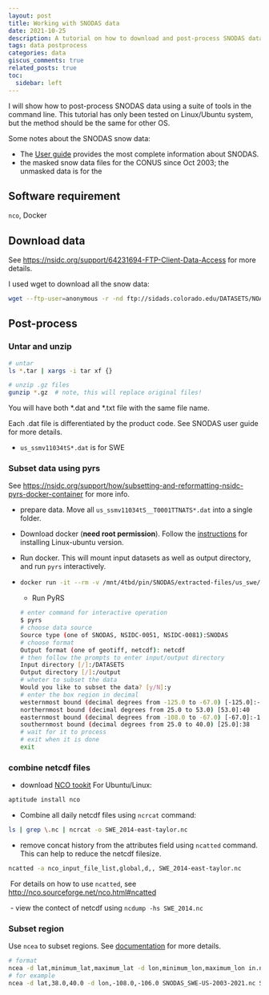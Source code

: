 ```yaml
---
layout: post
title: Working with SNODAS data
date: 2021-10-25 
description: A tutorial on how to download and post-process SNODAS data
tags: data postprocess 
categories: data
giscus_comments: true
related_posts: true
toc:
  sidebar: left
---
```


I will show how to post-process SNODAS data using a suite of tools in the command line. This tutorial has only been tested on Linux/Ubuntu system, but the method should be the same for other OS.

Some notes about the SNODAS snow data:

- The [User guide](https://nsidc.org/sites/nsidc.org/files/G02158-V001-UserGuide_2.pdf) provides the most complete information about SNODAS.
- the masked snow data files for the CONUS since Oct 2003; the unmasked data is for the 

## Software requirement

`nco`, Docker

## Download data 
See https://nsidc.org/support/64231694-FTP-Client-Data-Access for more details.

I used wget to download all the snow data:

```bash
wget --ftp-user=anonymous -r -nd ftp://sidads.colorado.edu/DATASETS/NOAA/G02158/masked
```

## Post-process

### Untar and unzip

```bash
# untar
ls *.tar | xargs -i tar xf {}

# unzip .gz files
gunzip *.gz  # note, this will replace original files!
```

You will have both *.dat and *.txt file with the same file name.

Each .dat file is differentiated by the product code. See SNODAS user guide for more details.

- `us_ssmv11034tS*.dat` is for SWE

### Subset data using pyrs

See https://nsidc.org/support/how/subsetting-and-reformatting-nsidc-pyrs-docker-container for more info.

- prepare data. Move all  `us_ssmv11034tS__T0001TTNATS*.dat` into a single folder.

- Download docker (**need root permission**). Follow the [instructions](https://docs.docker.com/engine/install/ubuntu/) for installing Linux-ubuntu version.

- Run docker. This will mount input datasets as well as output directory, and run `pyrs` interactively.

- ```bash
  docker run -it --rm -v /mnt/4tbd/pin/SNODAS/extracted-files/us_swe/extracted-files/dat/:/DATASETS -v /mnt/4tbd/pin/SNODAS/extracted-files/us_swe/extracted-files/netcdf/:/output  nsidc/pyrs_container:v1.1.0
  ```
  - Run PyRS
  ```bash
  # enter command for interactive operation
  $ pyrs
  # choose data source
  Source type (one of SNODAS, NSIDC-0051, NSIDC-0081):SNODAS
  # choose format
  Output format (one of geotiff, netcdf): netcdf
  # then follow the prompts to enter input/output directory
  Input directory [/]:/DATASETS
  Output directory [/]:/output
  # wheter to subset the data
  Would you like to subset the data? [y/N]:y
  # enter the box region in decimal
  westernmost bound (decimal degrees from -125.0 to -67.0) [-125.0]:-108
  northernmost bound (decimal degrees from 25.0 to 53.0) [53.0]:40
  easternmost bound (decimal degrees from -108.0 to -67.0) [-67.0]:-106
  southernmost bound (decimal degrees from 25.0 to 40.0) [25.0]:38
  # wait for it to process
  # exit when it is done
  exit
  ```

### combine netcdf files

- download [NCO tookit](http://nco.sourceforge.net/)
For Ubuntu/Linux:
```bash
aptitude install nco
```

- Combine all daily netcdf files using `ncrcat` command:

```bash
ls | grep \.nc | ncrcat -o SWE_2014-east-taylor.nc
```
- remove concat history from the attributes field using `ncatted` command. This can help to reduce the netcdf filesize.

```bash
ncatted -a nco_input_file_list,global,d,, SWE_2014-east-taylor.nc
```

​	For details on how to use `ncatted`, see http://nco.sourceforge.net/nco.html#ncatted

​	- view the contect of netcdf using `ncdump -hs SWE_2014.nc`

### Subset region

Use `ncea` to subset regions. See [documentation](http://nco.sourceforge.net/nco.html#xmp_ncea) for more details.

```bash
# format
ncea -d lat,minimum_lat,maximum_lat -d lon,minimum_lon,maximum_lon in.nc out.nc
# for example
ncea -d lat,38.0,40.0 -d lon,-108.0,-106.0 SNODAS_SWE-US-2003-2021.nc SNODAS_SWE_EastTaylor-2003-2021.nc
```

